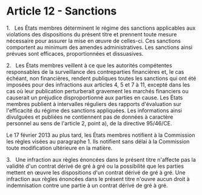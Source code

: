 # Article 12 - Sanctions


1.   Les États membres déterminent le régime des sanctions applicables aux violations des dispositions du présent titre et prennent toute mesure nécessaire pour assurer la mise en œuvre de celles-ci. Ces sanctions comportent au minimum des amendes administratives. Les sanctions ainsi prévues sont efficaces, proportionnées et dissuasives.

2.   Les États membres veillent à ce que les autorités compétentes responsables de la surveillance des contreparties financières et, le cas échéant, non financières, rendent publiques toutes les sanctions qui ont été imposées pour des infractions aux articles 4, 5 et 7 à 11, excepté dans les cas où leur publication perturberait gravement les marchés financiers ou causerait un préjudice disproportionné aux parties en cause. Les États membres publient à intervalles réguliers des rapports d'évaluation sur l'efficacité du régime des sanctions appliquées. Les informations ainsi divulguées et publiées ne contiennent pas de données à caractère personnel au sens de l'article 2, point a), de la directive 95/46/CE.

Le 17 février 2013 au plus tard, les États membres notifient à la Commission les règles visées au paragraphe 1. Ils notifient sans délai à la Commission toute modification ultérieure en la matière.

3.   Une infraction aux règles énoncées dans le présent titre n'affecte pas la validité d'un contrat dérivé de gré à gré ou la possibilité que les parties mettent en œuvre les dispositions d'un contrat dérivé de gré à gré. Une infraction aux règles énoncées dans le présent titre n'ouvre aucun droit à indemnisation contre une partie à un contrat dérivé de gré à gré.
